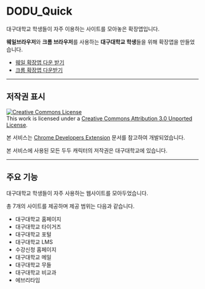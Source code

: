 # DODU_Quick
 대구대학교 학생들이 자주 이용하는 사이트를 모아놓은 확장앱입니다.

**웨일브라우저**와 **크롬 브라우저**를 사용하는 **대구대학교 학생**들을 위해 확장앱을 만들었습니다.

- [웨일 확장앱 다운 받기]()
- [크롬 확장앱 다운받기]()
----------------------------------
## 저작권 표시

<a rel="license" href="http://creativecommons.org/licenses/by/3.0/"><img alt="Creative Commons License" style="border-width:0" src="https://i.creativecommons.org/l/by/3.0/88x31.png" /></a><br />This work is licensed under a <a rel="license" href="http://creativecommons.org/licenses/by/3.0/">Creative Commons Attribution 3.0 Unported License</a>.

본 서비스는 [Chrome Developers Extension](https://developer.chrome.com/docs/extensions/) 문서를 참고하여 개발되었습니다.

본 서비스에 사용된 모든 두두 캐릭터의 저작권은 대구대학교에 있습니다.

--------------------------------------------

## 주요 기능

대구대학교 학생들이 자주 사용하는 웹사이트를 모아두었습니다.

총 7개의 사이트를 제공하며 제공 범위는 다음과 같습니다.

- 대구대학교 홈페이지
- 대구대학교 타이거즈
- 대구대학교 포털
- 대구대학교 LMS
- 수강신청 홈페이지 
- 대구대학교 메일
- 대구대학교 무들
- 대구대학교 비교과
- 에브리타임
